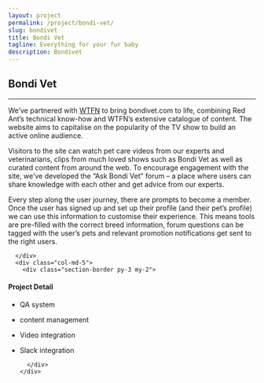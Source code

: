 ```yaml
---
layout: project
permalink: /project/bondi-vet/
slug: bondivet
title: Bondi Vet
tagline: Everything for your fur baby
description: Bondivet
---
```


<section class="pt-3 pb-5">
  <div class="container">
    <div class="row">
      <div class="col-12">
        <h1 class="text-x-large pb-2">Bondi Vet</h1>
        <hr>
      </div>
    </div>
    <div class="row">
      <div class="col-md-7">


We’ve partnered with <a href="http://wtfn.com/" target="_blank"><span class="caps">WTFN</span></a> to bring bondivet.com to life, combining Red Ant’s technical know-how and WTFN’s extensive catalogue of content. The website aims to capitalise on the popularity of the TV show to build an active online audience.

Visitors to the site can watch pet care videos from our experts and veterinarians, clips from much loved shows such as Bondi Vet as well as curated content from around the web. To encourage engagement with the site, we’ve developed the “Ask Bondi Vet” forum – a place where users can share knowledge with each other and get advice from our experts.

Every step along the user journey, there are prompts to become a member. Once the user has signed up and set up their profile (and their pet’s profile) we can use this information to customise their experience. This means tools are pre-filled with the correct breed information, forum questions can be tagged with the user’s pets and relevant promotion notifications get sent to the right users.

      </div>
      <div class="col-md-5">
        <div class="section-border py-3 my-2">

#### Project Detail

* QA system
* content management
* Video integration
* Slack integration

        </div>
      </div>
    </div>
  </div>
</section>
